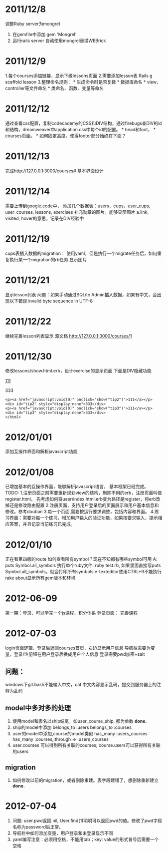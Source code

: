 2011/12/8
=========
调整Ruby server为mongrel
1. 在gemfile中添加
	gem 'Mongrel'
2. 运行rails  server 自动使用mongrel替换WEBrick

2011/12/9
=========
1.每个courses添加链接，显示下级lessons页面
2.需要添加lesson表
	Rails g scaffold lesson 
3.整理命名规则：
	* 生成命令时是否复数
	* 数据库命名
	* view、controller等文件命名
	* 类命名、函数、变量等命名

2011/12/12
==========
通过查看css配置，复制codecademy的CSS和DIV结构，通过firebugs查DIV的id和结构，dreamweaver中application.css中每个id的配置。
	* head和foot，
	* courses页面。
	* 如何固定高度，使得footer部分始终在下面？

2011/12/13
===========
完成http://127.0.0.1:3000/courses# 基本界面设计

2011/12/14
===========
需要上传到google.code中，
添加几个数据表：users，cups，user_cups, user_courses, lessons, exercises
补充勋章的图片，能够显示图片
a.link, visited, hover的意思，记录在DIV经验中

2011/12/19
==========
cups表插入数据的migration：
使用yaml，但是执行一个migrate任务后，如何重复执行某一个migration的rb任务
显示图片

2011/12/21
==========
显示lesson列表
问题：如果手动通过SQLite Admin插入数据，如果有中文，会出现以下错误
invalid byte sequence in UTF-8

2011/12/22
==========
继续完善lesson列表显示
源文档 <http://127.0.0.1:3000/courses/1> 

2011/12/30
==========
修改lessons/show.html.erb，设计exercise的显示页面
下面是DIV隐藏功能
	<html>
	<script type="text/javascript">
	var curPane="tip1";
	function show(switchSysBar)
	{
	if(switchSysBar==curPane){return;}
	document.getElementById(curPane).style.display="none";
	document.getElementById(switchSysBar).style.display="block";
	curPane=switchSysBar;
	}
	</script>
	<p><a href="javascript:void(0)" onclick='show("tip1")'>111</a></p>
	<div id="tip1" style="display:block">333</div>
	
	<p><a href="javascript:void(0)" onclick='show("tip2")'>111</a></p>
	<div id="tip2" style="display:none">333</div>
	<p><a href="javascript:void(0)" onclick='show("tip3")'>111</a></p>
	<div id="tip3" style="display:none">333</div>
	</html>

2012/01/01
==========
添加互操作界面和解析javascript功能

2012/01/08
==========
已增加基本的互操作界面，能够解析javascript语言，
基本框架已经完成。
TODO:
1.注册页面之前需要重新规划view的结构，删除不用的erb，注册页面叫做register.html，
  先考虑如何将user\index.html.erb变为路径是register，将erb改掉还是修改路由配置
2.注册页面，支持用户登录后的页面展示和用户基本信息和修改。参考douban
3.每一个页面,需要按运行要求调整，包括内容和界面。
4.练习界面：需要对每一个练习，增加用户输入的验证功能，如果按要求输入，提示相应答案，并且记录当前练习已完成。

2012/01/10
==========
正在看第四版的route
如何查看所有symbol？现在不知都有哪些symbol可用
	A: puts Symbol.all_symbols
执行单个ruby文件: ruby test.rb, 如果里面直接写puts Symbol.all_symbols，就会打印所有symbols
e-texteditor使用CTRL+R不能执行
rake about显示所有gem版本和环境

2012-06-09
==========
第一期：登录、可以学完一个js课程、积分体系
登录页面：
完善课程

2012-07-03
==========
login页面逻辑，登录后返回courses首页，右边显示用户信息
导航栏需要为变量，登录/注册钮在用户登录后换成用户个人信息
登录需要pwd加密+salt
 
问题：
--------
windows下git.bash不能输入中文，cat 中文内容显示乱码，提交到服务器上的注释为乱码

model中多对多的处理
--------------------
1. 使用model和表名以ship结尾，如user_course_ship, 都为单数 <b>done.</b>
2. ship的model中添加
	belongs_to :users
	belongs_to :courses
3. user的model中添加,course的model类似
	has_many :users_courses 
	has_many :courses,:through => :users_courses
4. user.courses 可以得到所有关联的courses; course.users可以获得所有关联的users

migration
-----------
1. 如何修改以前的migration，或者删除重建。表字段建错了，想删除重新建立 <b>done.</b>

2012-07-04
==========
1. 问题: user.pwd返回 nil, User.find(1)明明可以返回pwd的值。修改了pwd字段名称为password后正常。
2. 导航栏中如何添加变量，用户登录和未登录显示不同
3. yaml编写注意：必须用空格，不能用tab；key: value的形式冒号后需要一个空格